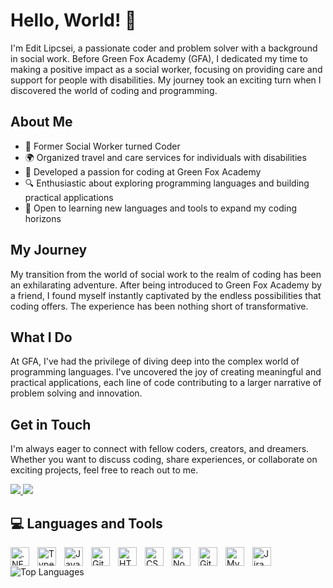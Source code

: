# Hello, World! 👋

I'm Edit Lipcsei, a passionate coder and problem solver with a background in social work. Before Green Fox Academy (GFA), I dedicated my time to making a positive impact as a social worker, focusing on providing care and support for people with disabilities. My journey took an exciting turn when I discovered the world of coding and programming.

## About Me

- 💼 Former Social Worker turned Coder
- 🌍 Organized travel and care services for individuals with disabilities
- 🧡 Developed a passion for coding at Green Fox Academy
- 🔍 Enthusiastic about exploring programming languages and building practical applications
- 🌱 Open to learning new languages and tools to expand my coding horizons

## My Journey

My transition from the world of social work to the realm of coding has been an exhilarating adventure. After being introduced to Green Fox Academy by a friend, I found myself instantly captivated by the endless possibilities that coding offers. The experience has been nothing short of transformative.

## What I Do

At GFA, I've had the privilege of diving deep into the complex world of programming languages. I've uncovered the joy of creating meaningful and practical applications, each line of code contributing to a larger narrative of problem solving and innovation.

## Get in Touch

I'm always eager to connect with fellow coders, creators, and dreamers. Whether you want to discuss coding, share experiences, or collaborate on exciting projects, feel free to reach out to me. 
<div align="left"> 
  <a href="mailto:mailto:lipcsei.e@gmail.com">
    <img src="https://img.shields.io/badge/Gmail-333333?style=for-the-badge&logo=gmail&logoColor=red" />
  </a>
  <a href="https://www.linkedin.com/in/edit-lipcsei-229091278/" target="_blank">
    <img src="https://img.shields.io/badge/LinkedIn-0077B5?style=for-the-badge&logo=linkedin&logoColor=white" target="_blank" />
  </a>

</div>


## 💻 Languages and Tools

<img align="left" alt=".NET" width="30px" style="padding-right:10px;" src="https://cdn.jsdelivr.net/gh/devicons/devicon/icons/dotnetcore/dotnetcore-original.svg" />
<img align="left" alt="TypeScript" width="30px" style="padding-right:10px;" src="https://cdn.jsdelivr.net/gh/devicons/devicon/icons/typescript/typescript-plain.svg" />
<img align="left" alt="JavaScript" width="30px" style="padding-right:10px;" src="https://cdn.jsdelivr.net/gh/devicons/devicon/icons/javascript/javascript-plain.svg" />
<img align="left" alt="Git" width="30px" style="padding-right:10px;" src="https://cdn.jsdelivr.net/gh/devicons/devicon/icons/git/git-original.svg" />
<img align="left" alt="HTML" width="30px" style="padding-right:10px;" src="https://cdn.jsdelivr.net/gh/devicons/devicon/icons/html5/html5-plain.svg" />
<img align="left" alt="CSS" width="30px" style="padding-right:10px;" src="https://cdn.jsdelivr.net/gh/devicons/devicon/icons/css3/css3-plain.svg" />
<img align="left" alt="NodeJS" width="30px" style="padding-right:10px;" src="https://cdn.jsdelivr.net/gh/devicons/devicon/icons/nodejs/nodejs-original.svg" />
<img align="left" alt="GitHub" width="30px" style="padding-right:10px;" src="https://cdn.jsdelivr.net/gh/devicons/devicon/icons/github/github-original.svg" />
<img align="left" alt="MySQL" width="30px" style="padding-right:10px;" src="https://cdn.jsdelivr.net/gh/devicons/devicon/icons/mysql/mysql-original.svg" />
<img align="left" alt="Jira" width="30px" style="padding-right:10px;" src="https://cdn.jsdelivr.net/gh/devicons/devicon/icons/jira/jira-original-wordmark.svg" />
<br />

![Top Languages](https://github-readme-stats.vercel.app/api/top-langs/?username=lipcseie&layout=compact&theme=dark&exclude_repo=repo1,repo2)









